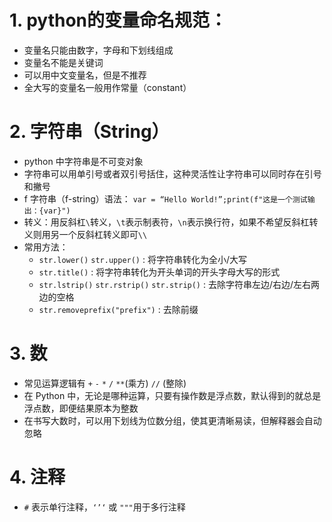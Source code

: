 # 1. python的变量命名规范：
- 变量名只能由数字，字母和下划线组成
- 变量名不能是关键词
- 可以用中文变量名，但是不推荐
- 全大写的变量名一般用作常量（constant）

# 2. 字符串（String）
- python 中字符串是不可变对象
- 字符串可以用单引号或者双引号括住，这种灵活性让字符串可以同时存在引号和撇号
- f 字符串（f-string）语法：
  `var = “Hello World!”;print(f"这是一个测试输出：{var}")`
- 转义：用反斜杠`\`转义，`\t`表示制表符，`\n`表示换行符，如果不希望反斜杠转义则用另一个反斜杠转义即可`\\`
- 常用方法：
  - `str.lower()` `str.upper()` : 将字符串转化为全小/大写
  - `str.title()` : 将字符串转化为开头单词的开头字母大写的形式
  - `str.lstrip()` `str.rstrip()` `str.strip()` : 去除字符串左边/右边/左右两边的空格
  - `str.removeprefix("prefix")` : 去除前缀
 
# 3. 数
- 常见运算逻辑有 `+` `-` `*` `/` `**`(乘方) `//` (整除)
- 在 Python 中，无论是哪种运算，只要有操作数是浮点数，默认得到的就总是浮点数，即便结果原本为整数
- 在书写大数时，可以用下划线为位数分组，使其更清晰易读，但解释器会自动忽略

# 4. 注释
- `#` 表示单行注释，` ‘’‘ ` 或 ` """ `用于多行注释